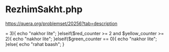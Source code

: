 # RezhimSakht.php
https://quera.org/problemset/20256?tab=description
<?php
$a = (string)readline("Enter 5 characters: ");
$red_counter = 0;
$yellow_counter = 0;
$green_counter = 0;
$aa = [];
$aa = preg_split('//u', $a, null, PREG_SPLIT_NO_EMPTY);
foreach($aa as $color){
	if($color == "R"){
		$red_counter += 1;
	}elseif($color == "Y"){
		$yellow_counter += 1;
	}elseif($color == "G"){
		$green_counter += 1 ;
	}
}
if($red_counter >= 3){
	echo "nakhor lite";
}elseif($red_counter >= 2 and $yellow_counter >= 2){
	echo "nakhor lite";
}elseif($green_counter == 0){
	echo "nakhor lite";
}else{
	echo "rahat baash";
}
